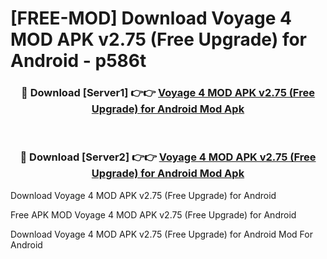 # [FREE-MOD] Download Voyage 4 MOD APK v2.75 (Free Upgrade) for Android - p586t


<div align="center">
<h3>🔴 Download [Server1] 👉👉 <a href="https://apk-comot.site?title=Voyage_4_MOD_APK_v2.75_(Free_Upgrade)_for_Android">Voyage 4 MOD APK v2.75 (Free Upgrade) for Android Mod Apk</a></h3><br>

<h3>🔴 Download [Server2] 👉👉 <a href="https://apk-comot.site?title=Voyage_4_MOD_APK_v2.75_(Free_Upgrade)_for_Android">Voyage 4 MOD APK v2.75 (Free Upgrade) for Android Mod Apk</a></h3>
</div>



Download Voyage 4 MOD APK v2.75 (Free Upgrade) for Android 

Free APK MOD Voyage 4 MOD APK v2.75 (Free Upgrade) for Android 

Download Voyage 4 MOD APK v2.75 (Free Upgrade) for Android Mod For Android
